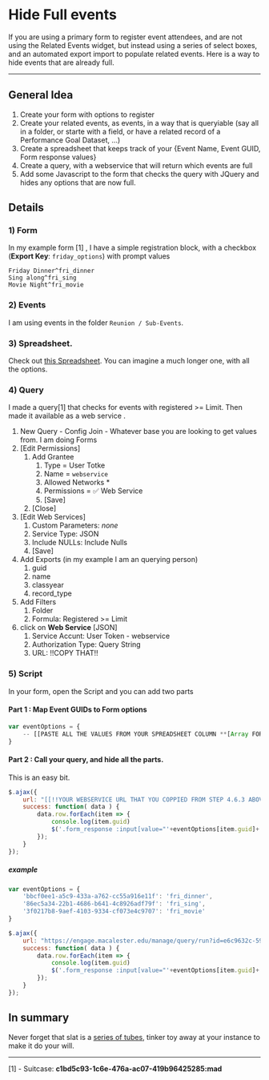 # Hide Full events 

If you are using a primary form to register event attendees, and are not using the Related Events widget, but instead using a series of select boxes, and an automated export import to populate related events.  Here is a way to hide events that are already full.

---
## General Idea
1) Create your form with options to register
2) Create your related events, as events, in a way that is queryiable (say all in a folder, or starte with a field, or have a related record of a Performance Goal Dataset, ...)
3) Create a spreadsheet that keeps track of your {Event Name, Event GUID, Form response values}
4) Create a query, with a webservice that will return which events are full
5) Add some Javascript to the form that checks the query with JQuery and hides any options that are now full.


## Details

### 1) Form
In my example form [1] , I have a simple registration block, with a checkbox (**Export Key**: `friday_options`) with prompt values 
```
Friday Dinner^fri_dinner
Sing along^fri_sing
Movie Night^fri_movie
```

### 2) Events
I am using events in the folder `Reunion / Sub-Events`.   

### 3) Spreadsheet.
Check out [this Spreadsheet](https://airtable.com/shrmWUY2QAcLGptMQ).   You can imagine a much longer one, with all the options.

### 4) Query
I made a query[1] that checks for events with registered >= Limit.  Then made it available as a web service .

1) New Query - Config Join - Whatever base you are looking to get values from.  I am doing Forms
2) [Edit Permissions] 
    1)  Add Grantee
        1)  Type = User Totke
        2)  Name = `webservice`
        3)  Allowed Networks *
        4)  Permissions = ✅ Web Service
        5)  [Save]
    2) [Close] 
3) [Edit Web Services]
    1) Custom Parameters: *none*
    2) Service Type: JSON
    3) Include NULLs: Include Nulls
    4) [Save]
4) Add Exports  (in my example I am an querying person)
    1) guid
    2) name
    3) classyear
    4) record_type
5) Add Filters
    1) Folder
    2) Formula: Registered >= Limit
6) click on **Web Service** [JSON]
    1) Service Accunt: User Token - webservice
    2) Authorization Type: Query String
    3) URL:  !!COPY THAT!!


### 5) Script

In your form, open the Script and you can add two parts

#### Part 1 : Map Event GUIDs to Form options
```Javascript 
var eventOptions = {
    -- [[PASTE ALL THE VALUES FROM YOUR SPREADSHEET COLUMN **[Array FOR JS]**]]
}
```

#### Part 2 : Call your query, and hide all the parts.   
This is an easy bit. 
```Javascript 
$.ajax({
    url: "[[!!YOUR WEBSERVICE URL THAT YOU COPPIED FROM STEP 4.6.3 ABOVE]]",
    success: function( data ) {
        data.row.forEach(item => {
            console.log(item.guid)
            $('.form_response :input[value="'+eventOptions[item.guid]+'"]').parent().addClass('hidden')
        });
    }
});
```

##### example
```Javascript 
var eventOptions = {
    'bbcf0ee1-a5c9-433a-a762-cc55a916e11f': 'fri_dinner',
    '86ec5a34-22b1-4686-b641-4c8926adf79f': 'fri_sing',
    '3f0217b8-9aef-4103-9334-cf073e4c9707': 'fri_movie'
}

$.ajax({
    url: "https://engage.macalester.edu/manage/query/run?id=e6c9632c-5980-4032-8e76-bef80e4d4947&cmd=service&output=json&h=578fea8f-2c64-47a5-820c-42ba3b5809f6",
    success: function( data ) {
        data.row.forEach(item => {
            console.log(item.guid)
            $('.form_response :input[value="'+eventOptions[item.guid]+'"]').parent().addClass('hidden')
        });
    }
});
```


## In summary

Never forget that slat is a [series of tubes](https://en.wikipedia.org/wiki/Series_of_tubes), tinker toy away at your instance to make it do your will. 

---






[1] - Suitcase: **c1bd5c93-1c6e-476a-ac07-419b96425285:mad**
